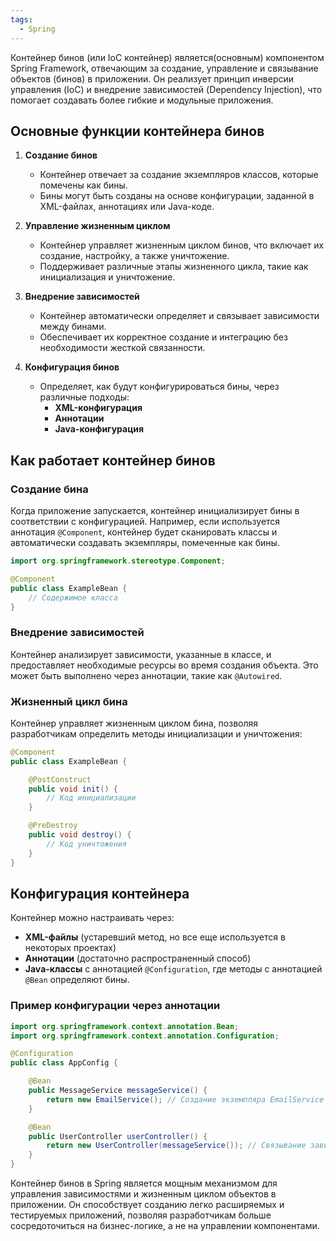 ```yaml
---
tags:
  - Spring
---
```

Контейнер бинов (или IoC контейнер) является(основным) компонентом Spring Framework, отвечающим за создание, управление и связывание объектов (бинов) в приложении. Он реализует принцип инверсии управления (IoC) и внедрение зависимостей (Dependency Injection), что помогает создавать более гибкие и модульные приложения.

## Основные функции контейнера бинов

1. **Создание бинов**
   - Контейнер отвечает за создание экземпляров классов, которые помечены как бины.
   - Бины могут быть созданы на основе конфигурации, заданной в XML-файлах, аннотациях или Java-коде.

2. **Управление жизненным циклом**
   - Контейнер управляет жизненным циклом бинов, что включает их создание, настройку, а также уничтожение.
   - Поддерживает различные этапы жизненного цикла, такие как инициализация и уничтожение.

3. **Внедрение зависимостей**
   - Контейнер автоматически определяет и связывает зависимости между бинами.
   - Обеспечивает их корректное создание и интеграцию без необходимости жесткой связанности.

4. **Конфигурация бинов**
   - Определяет, как будут конфигурироваться бины, через различные подходы:
     - **XML-конфигурация**
     - **Аннотации**
     - **Java-конфигурация**

## Как работает контейнер бинов

### Создание бина

Когда приложение запускается, контейнер инициализирует бины в соответствии с конфигурацией. Например, если используется аннотация `@Component`, контейнер будет сканировать классы и автоматически создавать экземпляры, помеченные как бины.

```java
import org.springframework.stereotype.Component;

@Component
public class ExampleBean {
    // Содержимое класса
}
```

### Внедрение зависимостей

Контейнер анализирует зависимости, указанные в классе, и предоставляет необходимые ресурсы во время создания объекта. Это может быть выполнено через аннотации, такие как `@Autowired`.

### Жизненный цикл бина

Контейнер управляет жизненным циклом бина, позволяя разработчикам определить методы инициализации и уничтожения:

```java
@Component
public class ExampleBean {

    @PostConstruct
    public void init() {
        // Код инициализации
    }

    @PreDestroy
    public void destroy() {
        // Код уничтожения
    }
}
```

## Конфигурация контейнера

Контейнер можно настраивать через:

- **XML-файлы** (устаревший метод, но все еще используется в некоторых проектах)
- **Аннотации** (достаточно распространенный способ)
- **Java-классы** с аннотацией `@Configuration`, где методы с аннотацией `@Bean` определяют бины.

### Пример конфигурации через аннотации

```java
import org.springframework.context.annotation.Bean;
import org.springframework.context.annotation.Configuration;

@Configuration
public class AppConfig {

    @Bean
    public MessageService messageService() {
        return new EmailService(); // Создание экземпляра EmailService
    }

    @Bean
    public UserController userController() {
        return new UserController(messageService()); // Связывание зависимостей
    }
}
```


Контейнер бинов в Spring является мощным механизмом для управления зависимостями и жизненным циклом объектов в приложении. Он способствует созданию легко расширяемых и тестируемых приложений, позволяя разработчикам больше сосредоточиться на бизнес-логике, а не на управлении компонентами.

